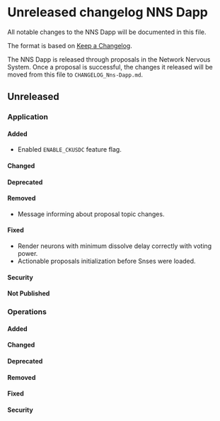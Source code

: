
# Unreleased changelog NNS Dapp

All notable changes to the NNS Dapp will be documented in this file.

The format is based on [Keep a Changelog](https://keepachangelog.com/en/1.0.0/).

The NNS Dapp is released through proposals in the Network Nervous System. Once a
proposal is successful, the changes it released will be moved from this file to
`CHANGELOG_Nns-Dapp.md`.

## Unreleased

### Application

#### Added

* Enabled `ENABLE_CKUSDC` feature flag.

#### Changed

#### Deprecated

#### Removed

* Message informing about proposal topic changes.

#### Fixed

* Render neurons with minimum dissolve delay correctly with voting power.
* Actionable proposals initialization before Snses were loaded.

#### Security

#### Not Published

### Operations

#### Added

#### Changed

#### Deprecated

#### Removed

#### Fixed

#### Security
